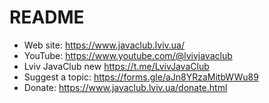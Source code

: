 # README

* Web site: https://www.javaclub.lviv.ua/
* YouTube: https://www.youtube.com/@lvivjavaclub
* Lviv JavaClub new https://t.me/LvivJavaClub
* Suggest a topic: https://forms.gle/aJn8YRzaMitbWWu89
* Donate: https://www.javaclub.lviv.ua/donate.html
